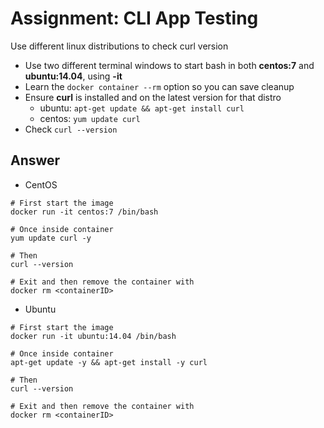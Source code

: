 

# Assignment: CLI App Testing

  

Use different linux distributions to check curl version

* Use two different terminal windows to start bash in both **centos:7** and **ubuntu:14.04**, using **-it**
* Learn the `docker container --rm` option so you can save cleanup
* Ensure **curl** is installed and on the latest version for that distro
	* ubuntu: `apt-get update && apt-get install curl`
	* centos: `yum update curl`
* Check `curl --version`   

## Answer
* CentOS 
```
# First start the image
docker run -it centos:7 /bin/bash

# Once inside container
yum update curl -y

# Then
curl --version

# Exit and then remove the container with 
docker rm <containerID>

```

* Ubuntu 
```
# First start the image
docker run -it ubuntu:14.04 /bin/bash

# Once inside container
apt-get update -y && apt-get install -y curl

# Then
curl --version

# Exit and then remove the container with 
docker rm <containerID>

```